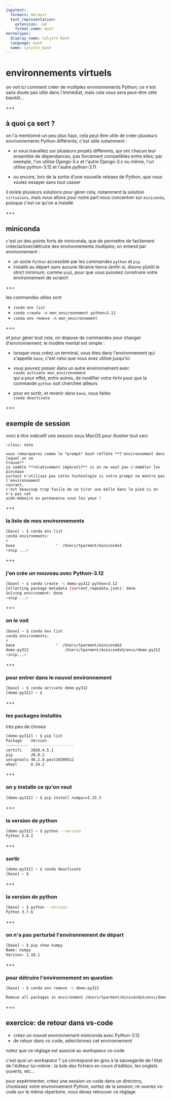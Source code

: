 ```yaml
---
jupytext:
  formats: md:myst
  text_representation:
    extension: .md
    format_name: myst
kernelspec:
  display_name: Calysto Bash
  language: bash
  name: calysto_bash
---
```


# environnements virtuels

on voit ici comment créer de multiples environnements Python; ce n'est sans doute pas utile dans l'immédiat, mais cela vous sera peut-être utile bientôt...

+++

## à quoi ça sert ?

on l'a mentionné un peu plus haut, cela peut être utile de créer plusieurs environnements Python différents; c'est utile notamment :

* si vous travaillez sur plusieurs projets différents, qui ont chacun leur ensemble de
  dépendances, pas forcément compatibles entre elles;
  par exemple, l'un utilise Django-5.x et l'autre Django-3.x
  ou même, l'un utilise python-3.12 et l'autre python-3.11

* ou encore, lors de la sortie d'une nouvelle release de Python, que vous voulez essayer sans tout casser

il existe plusieurs solutions pour gérer cela, notamment la solution `virtualenv`, mais
nous allons pour notre part nous concentrer sur `miniconda`, puisque c'est ce qu'on a
installé

+++

## miniconda

c'est un des points forts de miniconda, que de permettre de facilement
créer/activer/détruire des environnements multiples; on entend par environnement :

* un socle `Python` accessible par les commandes `python` et `pip`
* installé au départ sans aucune librairie tierce (enfin si, disons plutôt le strict
  minimum, comme `pip`), pour que vous puissiez construire votre environnement de scratch

+++

les commandes utiles sont

* `conda env list`
* `conda create -n mon_environnement python=3.12`
* `conda env remove -n mon_environnement`

+++

et pour gérer tout cela, on dispose de commandes pour changer d'environnement; le modèle
mental est simple :

* lorsque vous créez un terminal, vous êtes dans l'environnement qui s'appelle `base`,
  c'est celui que vous avez utilisé jusqu'ici

* vous pouvez passer dans un autre environnement avec  
  `conda activate mon_environnement`  
  qui a pour effet, entre autres, de modifier votre `PATH` pour que la commande `python`
  soit cherchée ailleurs

* pour en sortir, et revenir dans `base`, vous faites  
  `conda deactivate`

+++

## exemple de session

voici à titre indicatif une session sous MacOS pour illustrer tout ceci

````{admonition} le prompt
:class: note

vous remarquerez comme le *prompt* bash reflète **l'environnement dans lequel on se
trouve**  
ça semble **relativement impératif** si on ne veut pas s'emmêler les pinceaux  
surtout n'utilisez pas cette technologie si votre prompt ne montre pas l'environnement
courant,  
c'est beaucoup trop facile de se tirer une balle dans le pied si on n'a pas cet
aide-mémoire en permanence sous les yeux !
````

+++

### la liste de mes environnements

```bash
[base] ~ $ conda env list
conda environments:
#
base                  *  /Users/tparment/miniconda3
<snip ...>
```

+++

### j'en crée un nouveau avec Python-3.12

```bash
[base] ~ $ conda create -n demo-py312 python=3.12
Collecting package metadata (current_repodata.json): done
Solving environment: done
<snip ...>
```

+++

### on le voit

```bash
[base] ~ $ conda env list
conda environments:
#
base                  *  /Users/tparment/miniconda3
demo-py312                /Users/tparment/miniconda3/envs/demo-py312
<snip...>
```

+++

### pour entrer dans le nouvel environnement

```bash
[base] ~ $ conda activate demo-py312
[demo-py312] ~ $
```

+++

### les packages installés

très peu de choses

```bash
[demo-py312] ~ $ pip list
Package    Version
---------- -------------------
certifi    2020.4.5.1
pip        20.0.2
setuptools 46.2.0.post20200511
wheel      0.34.2
```

+++

### on y installe ce qu'on veut

```bash
[demo-py312] ~ $ pip install numpy==1.15.3
```

+++

### la version de python

```bash
[demo-py312] ~ $ python --version
Python 3.8.2
```

+++

### sortir 

```bash
[demo-py312] ~ $ conda deactivate
[base] ~ $
```

+++

### la version de python

```bash
[base] ~ $ python --version
Python 3.7.6
```

+++

### on n'a pas perturbé l'environnement de départ

```bash
[base] ~ $ pip show numpy
Name: numpy
Version: 1.18.1
```

+++

### pour détruire l'environnement en question

```bash
[base] ~ $ conda env remove -n demo-py312

Remove all packages in environment /Users/tparment/miniconda3/envs/demo-py312:
```

+++

## exercice: de retour dans vs-code

* créez un nouvel environnement miniconda avec Python-3.12
* de retour dans vs-code, sélectionnez cet environnement

notez que ce réglage est associé au *workspace* vs-code

c'est quoi un *workspace* ? ça correspond en gros à la sauvegarde de l'état de l'éditeur
lui-même : la liste des fichiers en cours d'édition, les onglets ouverts, etc…  

pour expérimenter, créez une session vs-code dans un directory, choisissez votre
environnement Python, sortez de la session; ré-ouvrez vs-code sur le même répertoire, vous
devez retrouver ce réglage
